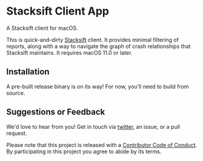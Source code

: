 # Stacksift Client App

A Stacksift client for macOS.

This is quick-and-dirty [Stacksift](https://www.stacksift.io) client. It provides minimal filtering of reports, along with a way to navigate the graph of crash relationships that Stacksift maintains. It requires macOS 11.0 or later.

## Installation

A pre-built release binary is on its way! For now, you'll need to build from source.

## Suggestions or Feedback

We'd love to hear from you! Get in touch via [twitter](https://twitter.com/stacksift), an issue, or a pull request.

Please note that this project is released with a [Contributor Code of Conduct](CODE_OF_CONDUCT.md). By participating in this project you agree to abide by its terms.
